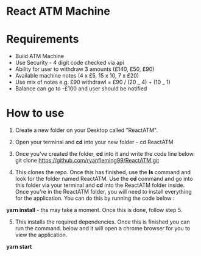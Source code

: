 # React ATM Machine

# Requirements

- Build ATM Machine
- Use Security - 4 digit code checked via api
- Ability for user to withdraw 3 amounts (£140, £50, £90)
- Available machine notes (4 x £5, 15 x 10, 7 x £20)
- Use mix of notes e.g. £90 withdrawl = £90 / (20 _ 4) + (10 _ 1)
- Balance can go to -£100 and user should be notified

# How to use

1. Create a new folder on your Desktop called "ReactATM".

2. Open your terminal and **cd** into your new folder - cd ReactATM

3. Once you've created the folder, **cd** into it and write the code line below.
   git clone https://github.com/ryanfleming99/ReactATM.git

4. This clones the repo. Once this has finished, use the **ls** command and look for the folder named ReactATM. Use the **cd** command and go into this folder via your terminal and **cd** into the ReactATM folder inside. Once you're in the ReactATM folder, you will need to install everything for the application. You can do this by running the code below :

**yarn install** - ths may take a moment. Once this is done, follow step 5. 

5. This installs the required dependencies. Once this is finished you can run the command. below and it will open a chrome browser for you to view the application. 

**yarn start**
